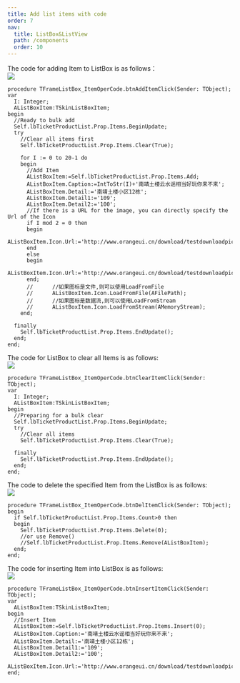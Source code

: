 ```yaml
---
title: Add list items with code
order: 7
nav:
  title: ListBox&ListView
  path: /components
  order: 10
---
```


The code for adding Item to ListBox is as follows：  
![](<http://www.orangeui.cn/orangeuiblog/OrangeUI/10.10.OrangeUI%E6%8E%A7%E4%BB%B6%E4%BD%BF%E7%94%A8%E8%AF%B4%E6%98%8E(%E5%88%97%E8%A1%A8%E6%A1%86%E6%8E%A7%E4%BB%B6ListBox)(%E7%A4%BA%E4%BE%8B10%20%E7%94%A8%E4%BB%A3%E7%A0%81%E6%B7%BB%E5%8A%A0%E5%88%A0%E9%99%A4Item).files/image001.png>)

```delphi | pure
procedure TFrameListBox_ItemOperCode.btnAddItemClick(Sender: TObject);
var
  I: Integer;
  AListBoxItem:TSkinListBoxItem;
begin
  //Ready to bulk add
  Self.lbTicketProductList.Prop.Items.BeginUpdate;
  try
    //Clear all items first
    Self.lbTicketProductList.Prop.Items.Clear(True);

    for I := 0 to 20-1 do
    begin
      //Add Item
      AListBoxItem:=Self.lbTicketProductList.Prop.Items.Add;
      AListBoxItem.Caption:=IntToStr(I)+'南靖土楼云水谣相当好玩你来不来';
      AListBoxItem.Detail:='南靖土楼小区12栋';
      AListBoxItem.Detail1:='109';
      AListBoxItem.Detail2:='100';
      //If there is a URL for the image, you can directly specify the Url of the Icon
      if I mod 2 = 0 then
      begin
        AListBoxItem.Icon.Url:='http://www.orangeui.cn/download/testdownloadpicturemanager/TicketProduct1.png';
      end
      else
      begin
        AListBoxItem.Icon.Url:='http://www.orangeui.cn/download/testdownloadpicturemanager/TicketProduct2.png';
      end;
      //      //如果图标是文件,则可以使用LoadFromFile
      //      AListBoxItem.Icon.LoadFromFile(AFilePath);
      //      //如果图标是数据流,则可以使用LoadFromStream
      //      AListBoxItem.Icon.LoadFromStream(AMemoryStream);
    end;

  finally
    Self.lbTicketProductList.Prop.Items.EndUpdate();
  end;
end;
```

The code for ListBox to clear all Items is as follows:  
![](<http://www.orangeui.cn/orangeuiblog/OrangeUI/10.10.OrangeUI%E6%8E%A7%E4%BB%B6%E4%BD%BF%E7%94%A8%E8%AF%B4%E6%98%8E(%E5%88%97%E8%A1%A8%E6%A1%86%E6%8E%A7%E4%BB%B6ListBox)(%E7%A4%BA%E4%BE%8B10%20%E7%94%A8%E4%BB%A3%E7%A0%81%E6%B7%BB%E5%8A%A0%E5%88%A0%E9%99%A4Item).files/image003.png>)

```delphi | pure
procedure TFrameListBox_ItemOperCode.btnClearItemClick(Sender: TObject);
var
  I: Integer;
  AListBoxItem:TSkinListBoxItem;
begin
  //Preparing for a bulk clear
  Self.lbTicketProductList.Prop.Items.BeginUpdate;
  try
    //Clear all items
    Self.lbTicketProductList.Prop.Items.Clear(True);

  finally
    Self.lbTicketProductList.Prop.Items.EndUpdate();
  end;
end;
```

The code to delete the specified Item from the ListBox is as follows:  
![](<http://www.orangeui.cn/orangeuiblog/OrangeUI/10.10.OrangeUI%E6%8E%A7%E4%BB%B6%E4%BD%BF%E7%94%A8%E8%AF%B4%E6%98%8E(%E5%88%97%E8%A1%A8%E6%A1%86%E6%8E%A7%E4%BB%B6ListBox)(%E7%A4%BA%E4%BE%8B10%20%E7%94%A8%E4%BB%A3%E7%A0%81%E6%B7%BB%E5%8A%A0%E5%88%A0%E9%99%A4Item).files/image005.png>)

```delphi | pure
procedure TFrameListBox_ItemOperCode.btnDelItemClick(Sender: TObject);
begin
  if Self.lbTicketProductList.Prop.Items.Count>0 then
  begin
    Self.lbTicketProductList.Prop.Items.Delete(0);
    //or use Remove()
    //Self.lbTicketProductList.Prop.Items.Remove(AListBoxItem);
  end;
end;
```

The code for inserting Item into ListBox is as follows:  
![](<http://www.orangeui.cn/orangeuiblog/OrangeUI/10.10.OrangeUI%E6%8E%A7%E4%BB%B6%E4%BD%BF%E7%94%A8%E8%AF%B4%E6%98%8E(%E5%88%97%E8%A1%A8%E6%A1%86%E6%8E%A7%E4%BB%B6ListBox)(%E7%A4%BA%E4%BE%8B10%20%E7%94%A8%E4%BB%A3%E7%A0%81%E6%B7%BB%E5%8A%A0%E5%88%A0%E9%99%A4Item).files/image007.png>)

```delphi | pure
procedure TFrameListBox_ItemOperCode.btnInsertItemClick(Sender: TObject);
var
  AListBoxItem:TSkinListBoxItem;
begin
  //Insert Item
  AListBoxItem:=Self.lbTicketProductList.Prop.Items.Insert(0);
  AListBoxItem.Caption:='南靖土楼云水谣相当好玩你来不来';
  AListBoxItem.Detail:='南靖土楼小区12栋';
  AListBoxItem.Detail1:='109';
  AListBoxItem.Detail2:='100';
  AListBoxItem.Icon.Url:='http://www.orangeui.cn/download/testdownloadpicturemanager/TicketProduct1.png';
end;
```

